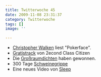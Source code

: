 ```yaml
---
title: Twitterwoche 45
date: 2009-11-08 23:31:37
category: Twitterwoche
tags: []
image: ''

---
```


* [Christopher Walken](http://www.youtube.com/watch?v=xy5JwYOlgvY) liest "Pokerface".
* [Gratistrack](http://www.e-q-x.net/news/2009/10/free-2econd-class-citizen-track/) von 2econd Class Citizen
* Die [Großraumdichten](http://www.donaukurier.de/nachrichten/kultur/Eichstaetter-Kuenstler-gewinnen-nationalen-Video-Wettbewerb;art598,2202952) haben gewonnen.
* 300 Tage [Schweinegrippe](http://www.flickr.com/photos/michaelpaukner/4052849920/sizes/l/)
* Eine neues Video von [Sleep](http://ugsmag.com/2009/11/sleep-orchestra-of-strangers-video/)
